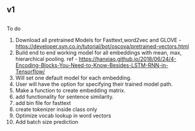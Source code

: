 ## v1
##
To do
1. Download all pretrained Models for Fasttext,word2vec and GLOVE - https://developer.syn.co.in/tutorial/bot/oscova/pretrained-vectors.html
2. Build end to end working model for all embeddings with mean, max, hierarchical pooling.
   ref - https://hanxiao.github.io/2018/06/24/4-Encoding-Blocks-You-Need-to-Know-Besides-LSTM-RNN-in-Tensorflow/
3. Will set one default model for each embedding.
4. User will have the option for specifying their trained model path.
5. Make a function to create embedding matrix.
6. add functionality for sentence similarity.
7. add bin file for fasttext
8. create tokenizer inside class only
9. Optimize vocab lookup in word vectors
10. Add batch size prediction